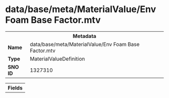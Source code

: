 <h1>data/base/meta/MaterialValue/Env Foam Base Factor.mtv</h1><table><tr><th colspan="100%">Metadata</th></tr><tr><td><b>Name</b></td><td>data/base/meta/MaterialValue/Env Foam Base Factor.mtv</td></tr><tr><td><b>Type</b></td><td>MaterialValueDefinition</td></tr><tr><td><b>SNO ID</b></td><td>1327310</td></tr></table>

<table><tr><th colspan="100%">Fields</th></tr></table>

